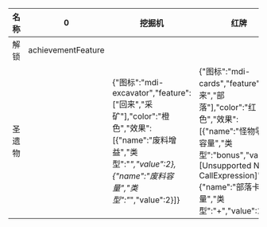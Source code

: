 | 名称  |  0  | 挖掘机 | 红牌  | 公文包 | 奇怪的植物 | 有益的病毒 |
| --- | --- | --- | --- | --- | ----- | ----- |
| 解锁 | achievementFeature |  |  |  |  |  |
| 圣遗物 |  | {"图标":"mdi-excavator","feature":["回来","采矿"],"color":"橙色","效果":[{"name":"废料增益","类型":"*","value":2},{"name":"废料容量","类型":"*","value":2}]} | {"图标":"mdi-cards","feature":["回来","部落"],"color":"红色","效果":[{"name":"怪物零件容量","类型":"bonus","value":"[Unsupported Node: CallExpression]"},{"name":"部落卡片容量","类型":"+","value":1}]} | {"图标":"mdi-briefcase","feature":["回来","宝藏"],"color":"pale-blue","效果":[{"name":"宝藏插槽","类型":"+","value":8}]} | {"图标":"mdi-sprout","feature":["回来","村庄","农场"],"color":"pale-紫色","效果":[{"name":"材料增益","类型":"*","value":2},{"name":"作物增益","类型":"*","value":2}]} | {"图标":"mdi-virus","feature":["回来","采矿","部落"],"color":"pale-绿色","效果":[{"name":"韧性","类型":"*","value":0.5},{"name":"腐败","类型":"bonus","value":"[Unsupported Node: UnaryExpression]"}]} |
